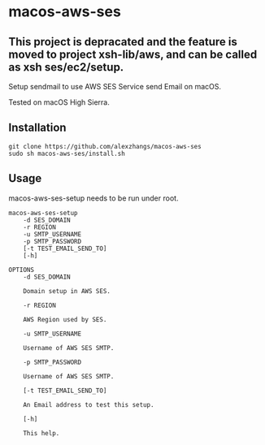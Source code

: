 # macos-aws-ses

## **This project is depracated and the feature is moved to project xsh-lib/aws, and can be called as xsh ses/ec2/setup.**

Setup sendmail to use AWS SES Service send Email on macOS.

Tested on macOS High Sierra.

## Installation

```
git clone https://github.com/alexzhangs/macos-aws-ses
sudo sh macos-aws-ses/install.sh
```

## Usage

macos-aws-ses-setup needs to be run under root.

```
macos-aws-ses-setup
	-d SES_DOMAIN
	-r REGION
	-u SMTP_USERNAME
	-p SMTP_PASSWORD
	[-t TEST_EMAIL_SEND_TO]
	[-h]

OPTIONS
	-d SES_DOMAIN

	Domain setup in AWS SES.

	-r REGION

	AWS Region used by SES.

	-u SMTP_USERNAME

	Username of AWS SES SMTP.

	-p SMTP_PASSWORD

	Username of AWS SES SMTP.

	[-t TEST_EMAIL_SEND_TO]

	An Email address to test this setup.

	[-h]

	This help.
```
